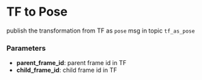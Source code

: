 # TF to Pose 

publish the transformation from TF as `pose` msg in topic `tf_as_pose`

### Parameters

 - **parent_frame_id**: parent frame id in TF
 - **child_frame_id**: child frame id in TF